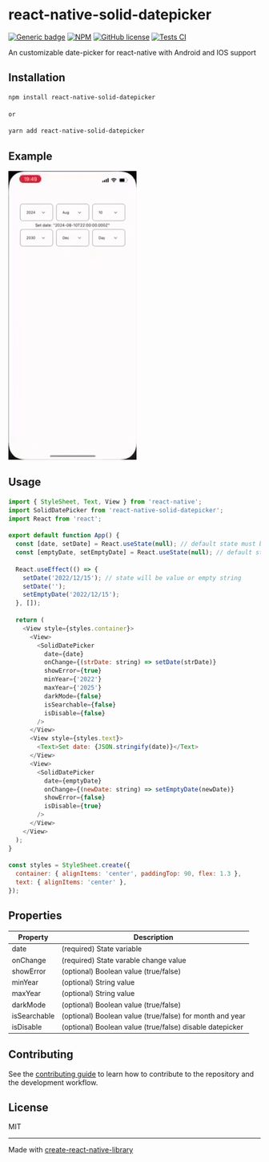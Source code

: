# react-native-solid-datepicker

[![Generic badge](https://img.shields.io/badge/StableVersion-^1.2.7-green.svg)](https://shields.io/)
[![NPM](https://img.shields.io/npm/dm/react-native-solid-datepicker.svg)](https://www.npmjs.com/package/react-native-solid-datepicker)
[![GitHub license](https://badgen.net/github/license/micromatch/micromatch)](https://github.com/nanorocks/react-native-solid-datepicker/blob/main/LICENSE)
[![Tests CI](https://github.com/nanorocks/react-native-solid-datepicker/actions/workflows/jest.yml/badge.svg)](https://github.com/nanorocks/react-native-solid-datepicker/actions/workflows/jest.yml)

An customizable date-picker for react-native with Android and IOS support

## Installation

```sh
npm install react-native-solid-datepicker

or

yarn add react-native-solid-datepicker
```

## Example

![](https://github.com/nanorocks/react-native-solid-datepicker/blob/main/example_iphone.gif)

## Usage

```js
import { StyleSheet, Text, View } from 'react-native';
import SolidDatePicker from 'react-native-solid-datepicker';
import React from 'react';

export default function App() {
  const [date, setDate] = React.useState(null); // default state must be null
  const [emptyDate, setEmptyDate] = React.useState(null); // default state must be null

  React.useEffect(() => {
    setDate('2022/12/15'); // state will be value or empty string
    setDate('');
    setEmptyDate('2022/12/15');
  }, []);

  return (
    <View style={styles.container}>
      <View>
        <SolidDatePicker
          date={date}
          onChange={(strDate: string) => setDate(strDate)}
          showError={true}
          minYear={'2022'}
          maxYear={'2025'}
          darkMode={false}
          isSearchable={false}
          isDisable={false}
        />
      </View>
      <View style={styles.text}>
        <Text>Set date: {JSON.stringify(date)}</Text>
      </View>
      <View>
        <SolidDatePicker
          date={emptyDate}
          onChange={(newDate: string) => setEmptyDate(newDate)}
          showError={false}
          isDisable={true}
        />
      </View>
    </View>
  );
}

const styles = StyleSheet.create({
  container: { alignItems: 'center', paddingTop: 90, flex: 1.3 },
  text: { alignItems: 'center' },
});
```

## Properties

| Property     | Description                                              |
| ------------ | -------------------------------------------------------- |
| date         | (required) State variable                                |
| onChange     | (required) State varable change value                    |
| showError    | (optional) Boolean value (true/false)                    |
| minYear      | (optional) String value                                  |
| maxYear      | (optional) String value                                  |
| darkMode     | (optional) Boolean value (true/false)                    |
| isSearchable | (optional) Boolean value (true/false) for month and year |
| isDisable    | (optional) Boolean value (true/false) disable datepicker |

## Contributing

See the [contributing guide](CONTRIBUTING.md) to learn how to contribute to the repository and the development workflow.

## License

MIT

---

Made with [create-react-native-library](https://github.com/callstack/react-native-builder-bob)
